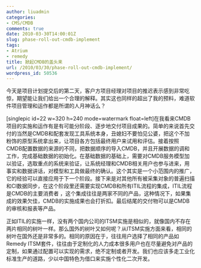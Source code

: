 ```yaml
---
author: liuadmin
categories:
- CMS/CMDB
comments: true
date: 2010-03-30T14:00:01Z
slug: phase-roll-out-cmdb-implement
tags:
- Atrium
- remedy
title: 掀起CMDB的盖头来
url: /2010/03/30/phase-roll-out-cmdb-implement/
wordpress_id: 50536
---
```


今天是项目计划提交后的第二天，客户方项目经理对项目的推迟表示感到非常吃惊，期望能让我们给出一个合理的解释。其实这也同样的超出了我的预料，难道软件项目管理和运作都是所谓的人月神话么？

[singlepic id=22 w=320 h=240 mode=watermark float=left]在我看来CMDB项目的实施和运作有是有可能分阶段、逐步地交付项目成果的。简单的来说首先交付的当然是CMDB和配套发现工具系统本身，丑媳妇不要怕见公婆，把这个不加粉饰的原型系统拿出来，让项目各方包括最终用户来试用和评估。接着按照CMDB配置数据的来源的不同，把数据顺序的导入CMDB，并且开展数据的调和工作，完成基础数据的初始化。在基础数据的基础上，需要对CMDB服务模型加以验证，选取重点的系统来验证，让系统经理和CMDB相关用户也参与进来，用事实和数据讲话，对模型和工具做最终的确认。这个其实是一个小范围内的推广，它的经验可以直接应用于下一个阶段。接下来是对其他所有被采集对象的普遍扫描和CI数据同步，在这个阶段里还需要实现CMDB和所有ITIL流程的集成，ITIL流程是CMDB的主要消费者 ，这个集成往往是两家不同的产品，这种情况下，如果集成的效果欠佳，CMDB的实施成果也会打折扣。最后结尾的交付物可以是CMDB的审核和报表等产品。

正如ITIL的实施一样，没有两个国内公司的ITSM实施是相似的，就像国内不存在两片相同的树叶一样。那么国外的树叶又如何呢？从ITSM实施方面来看，相同的树叶在国外还是非常多的。相同的原因在于，往往用户选择了相同的产品如Remedy ITSM套件，往往由于定制化的人力成本很多用户也在尽量避免对产品的定制，如果通过配置可以实现的需求，绝不定制或者开发。我们也应该多走工业化标准生产的道路，少以中国特色为借口来实施个性化二次开发。
